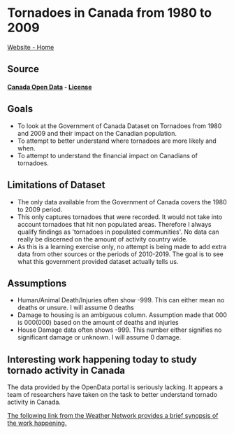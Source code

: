 # Tornadoes in Canada from 1980 to 2009

[Website - Home](https://www.linuxnorth.org/pandas/)


## Source

####  [Canada Open Data](https://open.canada.ca/data/en/dataset/fd3355a7-ae34-4df7-b477-07306182db69) - [License](http://open.canada.ca/en/open-government-licence-canada)

## Goals

* To look at the Government of Canada Dataset on Tornadoes from 1980 and 2009 and their impact on the Canadian population.
* To attempt to better understand where tornadoes are more likely and when.
* To attempt to understand the financial impact on Canadians of tornadoes.

## Limitations of Dataset

* The only data available from the Government of Canada covers the 1980 to 2009 period.
* This only captures tornadoes that were recorded.  It would not take into account tornadoes that hit non populated areas.  Therefore I always qualify findings as 'tornadoes in populated communities'. No data can really be discerned on the amount of activity country wide.
* As this is a learning exercise only, no attempt is being made to add extra data from other sources or the periods of 2010-2019.  The goal is to see what this government provided dataset actually tells us.


## Assumptions

* Human/Animal Death/Injuries often show -999.  This can either mean no deaths or unsure.  I will assume 0 deaths
* Damage to housing is an ambiguous column.  Assumption made that 000 is 000(000) based on the amount of deaths and injuries
* House Damage data often shows -999.  This number either signifies no significant damage or unknown.  I will assume 0 damage.

## Interesting work happening today to study tornado activity in Canada

The data provided by the OpenData portal is seriously lacking.  It appears a team of researchers have taken on the task to better understand tornado activity in Canada.  

[The following link from the Weather Network provides a brief synopsis of the work happening.](https://www.theweathernetwork.com/ca/news/article/northern-tornadoes-project-aims-to-catch-every-twister-in-canada-in-2019-environment-canada-western-university
)

